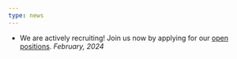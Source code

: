 ```yaml
---
type: news
---
```


- We are actively recruiting! Join us now by applying for our [open positions](https://nvidia.wd5.myworkdayjobs.com/en-US/NVIDIAExternalCareerSite/job/Research-Scientist--AI-Agents---New-College-Grad-2024_JR1977277). *February, 2024*